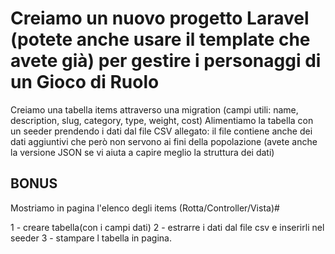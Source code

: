 # Creiamo un nuovo progetto Laravel (potete anche usare il template che avete già) per gestire i personaggi di un Gioco di Ruolo

Creiamo una tabella items attraverso una migration (campi utili: name, description, slug, category, type, weight, cost)
Alimentiamo la tabella con un seeder prendendo i dati dal file CSV allegato: il file contiene anche dei dati aggiuntivi che però non servono ai fini della popolazione (avete anche la versione JSON se vi aiuta a capire meglio la struttura dei dati)

## BONUS

Mostriamo in pagina l'elenco degli items (Rotta/Controller/Vista)#

1 - creare tabella(con i campi dati)
2 - estrarre i dati dal file csv e inserirli nel seeder
3 - stampare l tabella in pagina.
